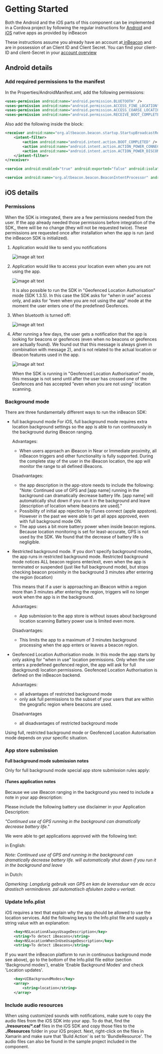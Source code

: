 
# Getting Started

Both the Android and the iOS parts of this component can be implemented in a Cordova project by following the regular instructions for [Android](https://github.com/inbeacon/InbeaconSdk-android) and [iOS](https://github.com/inbeacon/InbeaconSdk-IOS) native apps as provided by inBeacon

These instructions assume you already have an account at[ inBeacon](https://inbeacon.nl/) and are in possession of an Client ID and Client Secret. You can find your client-ID and client-Secret in your [account overview](http://console.inbeacon.nl/accmgr) 

## Android details

### Add required permissions to the manifest

In the Properties/AndroidManifest.xml, add the following permissions:

```xml
<uses-permission android:name="android.permission.BLUETOOTH" /> 
<uses-permission android:name="android.permission.ACCESS_FINE_LOCATION" /> 
<uses-permission android:name="android.permission.ACCESS_COARSE_LOCATION" /> 
<uses-permission android:name="android.permission.RECEIVE_BOOT_COMPLETED"/>
```
Also add the following inside the <application></application> block:

```xml
<receiver android:name="org.altbeacon.beacon.startup.StartupBroadcastReceiver">
	<intent-filter>
		<action android:name="android.intent.action.BOOT_COMPLETED" />
		<action android:name="android.intent.action.ACTION_POWER_CONNECTED" />
		<action android:name="android.intent.action.ACTION_POWER_DISCONNECTED" />
	</intent-filter>
</receiver>

<service android:enabled="true" android:exported="false" android:isolatedProcess="false" android:label="beacon" android:name="org.altbeacon.beacon.service.BeaconService" />

<service android:name="org.altbeacon.beacon.BeaconIntentProcessor" android:enabled="true" android:exported="false" />
```

## iOS details

### Permissions 

When the SDK is integrated, there are a few permissions needed from the user. If the app already needed those permissions before integration of the SDK,, there will be no change (they will not be requested twice). These permissions are requested once after installation when the app is run (and the inBeacon SDK is initialized). 

1. Application would like to send you notifications

	![image alt text](image_1.png)

2. Application would like to access your location even when you are not using the app. 

	![image alt text](image_2.png)
	
	It is also possible to run the SDK in "Geofenced Location Authorisation" mode (SDK 1.3.5). In this case the SDK asks for “when in use” access only, and asks for “even when you are not using the app” mode at the moment the user enters one of the predefined Geofences. 

3. When bluetooth is turned off:

	![image alt text](image_3.png)

4. After running a few days, the user gets a notification that the app is looking for beacons or geofences (even when no beacons or geofences are actually found). We found out that this message is always given in combination with message 2), and is not related to the actual location or iBeacon features used in the app.

	![image alt text](image_4.png)

	When the SDK is running in  "Geofenced Location Authorisation" mode, this message is not send until after the user has crossed one of the Geofences and has accepted “even when you are not using” location scanning.

### Background mode	

There are three fundamentally different ways to run the inBeacon SDK:

* full background mode
	For iOS, full background mode requires extra location background settings so the app is able to run continuously  in the background during iBeacon ranging. 

	Advantages:
	* When users approach an iBeacon in Near or Immediate proximity, all inBeacon triggers and other functionality is fully supported. During the complete stay of the user in the iBeacon location, the app will monitor the range to all defined iBeacons. 

	Disadvantages:
	
	* the app description in the app-store needs to include the following: "Note: Continued use of GPS and [app name] running in the background can dramatically decrease battery life. [app name] will automatically shut down if you run it in the background and leave [description of location where ibeacons are used]."
	* Possibility of initial app rejection by iTunes connect (apple appstore). However in the past we were able to get all apps approved, even with full background mode ON.
	* The app uses a bit more battery power when inside beacon regions. Because location monitoring is set for least-accurate, GPS is not used by the SDK. We found that the decrease of battery life is negligible.

* Restricted background mode. 
	If you don’t specify background modes, the app runs in restricted background mode. Restricted background mode notices ALL beacon regions enter/exit, even when the app is terminated or suspended (just like full background mode), but stops checking beacon proximity in the background 3 minutes after entering the region (location) 

	This means that if a user is approaching an iBeacon within a region more than 3 minutes after entering the region, triggers will no longer work when the app is in the background. 


	Advantages:
	
	* App submission to the app store is without issues about background location scanning
Battery power use is limited even more.

	Disadvantages:
	
	* This limits the app to a maximum of 3 minutes background processing when the app enters or leaves a beacon region. 

	
* Geofenced Location Authorisation mode. In this mode the app starts by only asking for "when in use" location permissions. Only when the user enters a predefined geofenced region, the app will ask for full (background) location permissions. Geofenced Location Authorisation is defined on the inBeacon backend. 

	Advantages:

	* all advantages of restricted background mode
	* only ask full permissions to the subset of your users that are within the geografic region where beacons are used.

	Disadvantages
	* all disadvantages of restricted background mode



Using full, restricted background mode or Geofenced Location Autorisation mode depends on your specific situation.

### App store submission

**Full background mode submission notes**

Only for full background mode special app store submission rules apply:

#### iTunes application notes

Because we use iBeacon ranging in the background  you need to include a note in your app description:

Please include the following battery use disclaimer in your Application Description:

*"Continued use of GPS running in the background can dramatically decrease battery life."*

We were able to get applications approved with the following text:

in English:

*Note: Continued use of GPS and <app name> running in the background can dramatically decrease battery life. <app name> will automatically shut down if you run it in the background and leave <description of location where ibeacons are used>*

in Dutch:

*Opmerking: Langdurig gebruik van GPS en <app naam> kan de levensduur van de accu drastisch verminderen. <app naam> zal automatisch afsluiten zodra u <omschrijving van de locatie waar de ibeacons worden gebruikt> verlaat.*

### Update Info.plist

iOS requires a text that explain why the app should be allowed to use the location services. Add the following keys to the Info.plist file and supply a string value with an explanation:

```xml
	<key>NSLocationAlwaysUsageDescription</key>
	<string>To detect iBeacons</string>
	<key>NSLocationWhenInUseUsageDescription</key>
	<string>To detect iBeacons</string>
```

If you want the inBeacon platform to run in continuous background mode see above), go to the bottom of the Info.plist file editor (section 'Background modes'), enable 'Enable Background Modes' and check 'Location updates'.

```xml
	<key>UIBackgroundModes</key>
	<array>
		<string>location</string>
	</array>
```

### Include audio resources

When using customized sounds with notifications, make sure to copy the audio files from the iOS SDK into your app. To do that, find the **./resources/*.caf** files in the iOS SDK and copy those files to the **./Resources** folder in your iOS project. Next, right-click on the files in Xamarin and make sure that 'Build Action' is set to 'BundleResource'. The audio files can also be found in the sample project included in the component.

